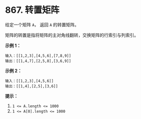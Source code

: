 # 867. 转置矩阵

给定一个矩阵 `A`， 返回 `A` 的转置矩阵。

矩阵的转置是指将矩阵的主对角线翻转，交换矩阵的行索引与列索引。

**示例 1：**

```()
输入：[[1,2,3],[4,5,6],[7,8,9]]
输出：[[1,4,7],[2,5,8],[3,6,9]]
```

**示例 2：**

```()
输入：[[1,2,3],[4,5,6]]
输出：[[1,4],[2,5],[3,6]]
```

**提示：**

1. `1 <= A.length <= 1000`
2. `1 <= A[0].length <= 1000`
